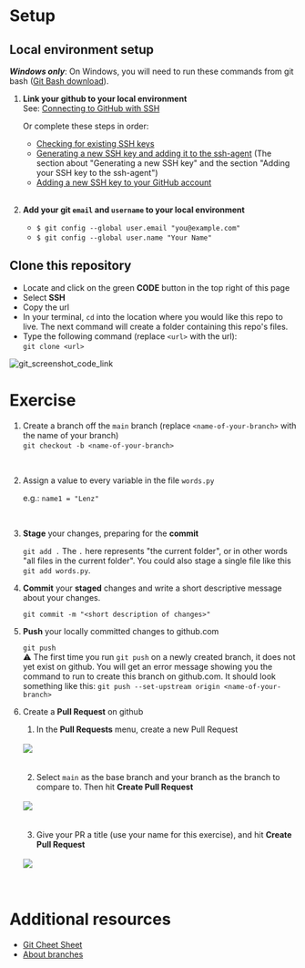 # Setup

## Local environment setup 
***Windows only***: 
On Windows, you will need to run these commands from git bash ([Git Bash download](https://git-scm.com/downloads)).


1. **Link your github to your local environment**  
  See: [Connecting to GitHub with SSH](https://docs.github.com/en/authentication/connecting-to-github-with-ssh)

    Or complete these steps in order:  
    - [Checking for existing SSH keys](https://docs.github.com/en/authentication/connecting-to-github-with-ssh/checking-for-existing-ssh-keys)  
    - [Generating a new SSH key and adding it to the ssh-agent](https://docs.github.com/en/authentication/connecting-to-github-with-ssh/generating-a-new-ssh-key-and-adding-it-to-the-ssh-agent)   (The section about "Generating a new SSH key" and the section "Adding your SSH key to the ssh-agent")
    - [Adding a new SSH key to your GitHub account](https://docs.github.com/en/authentication/connecting-to-github-with-ssh/adding-a-new-ssh-key-to-your-github-account)  
    <br>  


2. **Add your git `email` and `username` to your local environment**  
    - `$ git config --global user.email "you@example.com"`  
    - `$ git config --global user.name "Your Name"`  


## Clone this repository 

  - Locate and click on the green **CODE** button in the top right of this page 
  - Select **SSH**
  - Copy the url 
  - In your terminal, `cd` into the location where you would like this repo to live. The next command will create a folder containing this repo's files. 
  - Type the following command (replace `<url>` with the url):   
  ```git clone <url>```

![git_screenshot_code_link](https://user-images.githubusercontent.com/34327253/149275115-b26a213a-2efe-4165-a8f1-1392b60d9f5f.png)

# Exercise 

1. Create a branch off the `main` branch  (replace `<name-of-your-branch>` with the name of your branch)  
  ```git checkout -b <name-of-your-branch>```
  <br>
  
2. Assign a value to every variable in the file `words.py`

   e.g.: `name1 = "Lenz"`  
<br>

3. **Stage** your changes, preparing for the **commit**  

   ```git add .``` The `.` here represents "the current folder", or in other words "all files in the current folder". You could also stage a single file 
   like this `git add words.py`. 
   
 4. **Commit** your **staged** changes and write a short descriptive message about your changes.  
 
     ```git commit -m "<short description of changes>"```
   
 5. **Push** your locally committed changes to github.com  
  
     ```git push```  
     ⚠️ The first time you run `git push` on a newly created branch, it does not yet exist on github. You will get an error message showing you the command to run to create this branch on github.com. It should look something like this: ```git push --set-upstream origin <name-of-your-branch>```  
   
 6. Create a **Pull Request** on github
    
    1. In the **Pull Requests** menu, create a new Pull Request   
    <br>
      <!--     ![github_pr_step1](https://user-images.githubusercontent.com/34327253/149280375-693039fe-528b-4a0f-bed7-3892f415f4d2.png)      -->
      <img src="https://user-images.githubusercontent.com/34327253/149280375-693039fe-528b-4a0f-bed7-3892f415f4d2.png">
    <br>
    <br>
    <br>
    
    2. Select `main` as the base branch and your branch as the branch to compare to. Then hit **Create Pull Request**  
    <br>
      <!--     ![github_pr_step2](https://user-images.githubusercontent.com/34327253/149280373-c7da7a21-dfb4-42a0-b578-933d71c28e2b.png) -->
      <img src="https://user-images.githubusercontent.com/34327253/149280373-c7da7a21-dfb4-42a0-b578-933d71c28e2b.png">
    <br>
    <br>
    <br>
    

  
    3. Give your PR a title (use your name for this exercise), and hit **Create Pull Request**  
    <br>
      <img src="https://user-images.githubusercontent.com/34327253/149282656-d95bc2ec-832a-4a2a-b68e-442f72f39a7e.png">
      <!--    ![github_pr_step3](https://user-images.githubusercontent.com/34327253/149282656-d95bc2ec-832a-4a2a-b68e-442f72f39a7e.png) -->
    <br>
    <br>
    <br>    
    


<!-- 
     <img height=200 width=800 src="https://user-images.githubusercontent.com/34327253/149280375-693039fe-528b-4a0f-bed7-3892f415f4d2.png">
     <img height=200 width=800 src="https://user-images.githubusercontent.com/34327253/149280373-c7da7a21-dfb4-42a0-b578-933d71c28e2b.png">
     <img height=200 width=800 src="https://user-images.githubusercontent.com/34327253/149280369-923b3526-c583-47df-83b6-bc1588c2ca79.png"> -->
 
 





# Additional resources
- [Git Cheet Sheet](https://education.github.com/git-cheat-sheet-education.pdf)
- [About branches](https://docs.github.com/en/pull-requests/collaborating-with-pull-requests/proposing-changes-to-your-work-with-pull-requests/about-branches)


